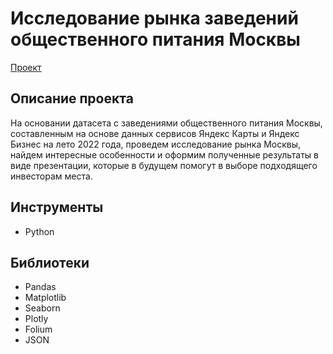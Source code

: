# Исследование рынка заведений общественного питания Москвы
[Проект](https://github.com/GSW2012/Practicum-Portfolio/blob/main/7.%20Определение%20NPS%20телекоммуникационной%20компании/Определение%20текущего%20уровня%20потребительской%20лояльности%20(NPS).ipynb)
## Описание проекта
На основании датасета с заведениями общественного питания Москвы, составленным на основе данных сервисов Яндекс Карты и Яндекс Бизнес на лето 2022 года, проведем исследование рынка Москвы, найдем интересные особенности и оформим полученные результаты в виде презентации, которые в будущем помогут в выборе подходящего инвесторам места.
## Инструменты
- Python
## Библиотеки
- Pandas
- Matplotlib
- Seaborn
- Plotly
- Folium
- JSON

